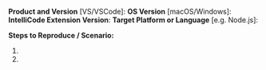 <!--

Reporting a Problem
-------------------
To report a problem with IntelliCode for Visual Studio, please use the "Report a Problem..." feature built into the tool.
To report a problem with IntelliCode for Visual Studio Code, you're in the right place. Please copy and paste any details that are visible in the Output window logs for VS-IntelliCode and the language you're using.

If your issue relates to Python IntelliSense using the new Python Language Service rather than to IntelliCode recommendations, please report it at https://github.com/Microsoft/vscode-python/issues/new. Include any details in the Output window logs for Python.

Feature Request
---------------

For feature requests, please include enough of this same info so we know if the request is tool or language/platform specific.
-->

**Product and Version** [VS/VSCode]:
**OS Version** [macOS/Windows]:
**IntelliCode Extension Version**: 
**Target Platform or Language** [e.g. Node.js]:

**Steps to Reproduce / Scenario:**

1.
2.
